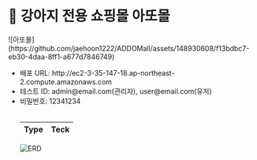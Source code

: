 <h1>🐶 강아지 전용 쇼핑몰 아또몰</h1>
![아또몰](https://github.com/jaehoon1222/ADDOMall/assets/148930608/f13bdbc7-eb30-4daa-8ff1-a677d7846749)
<ul style="text-decoraion:none">
  <li>배포 URL: http://ec2-3-35-147-18.ap-northeast-2.compute.amazonaws.com</li>
  <li>테스트 ID: admin@email.com(관리자), user@email.com(유저)</li>
  <li>비밀번호: 12341234</li>
  <br>
  
<table>
  <thead>
    <tr>
      <th>Type</th>
      <th>Teck</th>
    </tr>
  </thead>
</table>

![ERD](https://github.com/jaehoon1222/ADDOMall/assets/148930608/3755ac6e-6fb3-4183-9aaf-94e56982f5ea)

